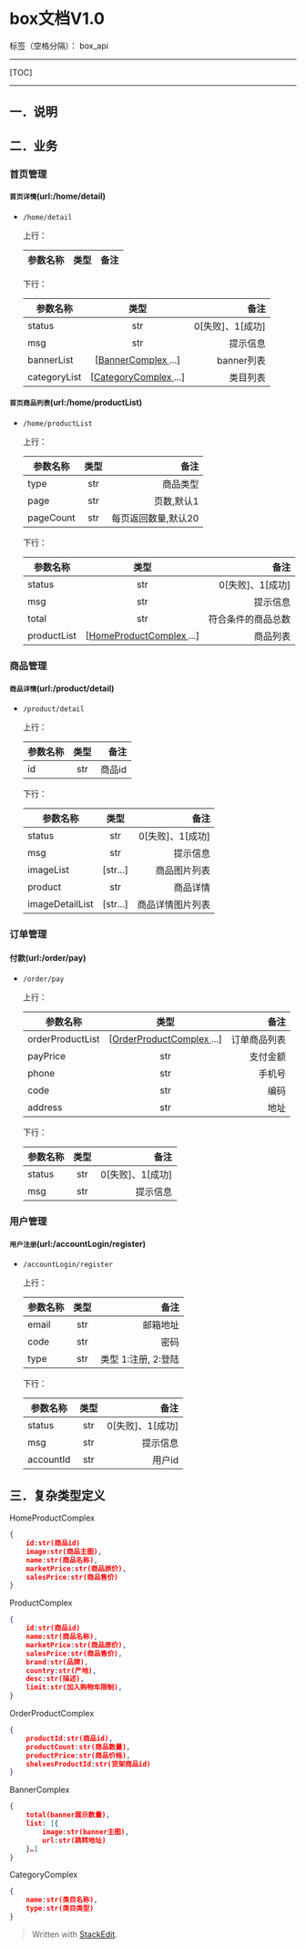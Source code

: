 # box文档V1.0

标签（空格分隔）： box_api

---
[TOC]

---

## 一．说明

## 二．业务

###  首页管理
   
#### `首页详情`(url:/home/detail)
* `/home/detail`

    上行：
     
    | 参数名称  | 类型|备注 |
    | ------------- |:------------------:|----:   |

    下行：
    
    | 参数名称  | 类型|备注 |
    | ------------- |:------------------:|----:   |
    |status| str|0[失败]、1[成功]|    
    |msg|str|提示信息|
    |bannerList|[[BannerComplex ](#BannerComplex )...]|banner列表|
    |categoryList|[[CategoryComplex ](#CategoryComplex )...]|类目列表|

#### `首页商品列表`(url:/home/productList)
* `/home/productList`

    上行： 
    
    | 参数名称  | 类型|备注 |
    | ------------- |:------------------:|----:   |
    |type|str|商品类型|
    |page|str|页数,默认1|
    |pageCount|str|每页返回数量,默认20|
    
    下行：
    
    | 参数名称  | 类型|备注 |
    | ------------- |:------------------:|----:   |
    |status| str|0[失败]、1[成功]|    
    |msg|str|提示信息|
    |total|str|符合条件的商品总数|
    |productList|[[HomeProductComplex ](#HomeProductComplex )...]|商品列表|

###  商品管理
   
####  `商品详情`(url:/product/detail)
* `/product/detail`

    上行： 
    
    | 参数名称  | 类型|备注 |
    | ------------- |:------------------:|----:   |
    |id|str|商品id|

    下行：
    
    | 参数名称  | 类型|备注 |
    | ------------- |:------------------:|----:   |
    |status| str|0[失败]、1[成功]|    
    |msg|str|提示信息|
    |imageList|[str...]|商品图片列表|
    |product|str|商品详情|
    |imageDetailList|[str...]|商品详情图片列表|

### 订单管理

#### 付款(url:/order/pay)
* `/order/pay`
           
    上行： 

    | 参数名称  | 类型|备注 |
    | ------------- |:------------------:|----:   |
	|orderProductList|[[OrderProductComplex ](#OrderProductComplex )...]|订单商品列表|
    |payPrice|str|支付金额|
    |phone|str|手机号|
    |code|str|编码|
    |address|str|地址|

    下行：
    
    | 参数名称  | 类型|备注 |
    | ------------- |:------------------:|----:   |
    |status|str|0[失败]、1[成功]|
    |msg|str|提示信息|
    
###  用户管理
   
#### `用户注册`(url:/accountLogin/register)
* `/accountLogin/register`

    上行：
    
    | 参数名称  | 类型|备注 |
    | ------------- |:------------------:|----:   |
    |email|str|邮箱地址|
    |code|str|密码|
    |type|str|类型 1:注册, 2:登陆|

    下行：
    
    | 参数名称  | 类型|备注 |
    | ------------- |:------------------:|----:   |
    |status| str|0[失败]、1[成功]|    
    |msg|str|提示信息|
    |accountId|str|用户id|
   
## 三．复杂类型定义

<span id = "HomeProductComplex">HomeProductComplex</span>
```json
{
    id:str(商品id)
    image:str(商品主图),
	name:str(商品名称),
	marketPrice:str(商品原价),
    salesPrice:str(商品售价)
}
```
<span id = "ProductComplex">ProductComplex</span>
```json
{
    id:str(商品id)
	name:str(商品名称),
	marketPrice:str(商品原价),
    salesPrice:str(商品售价),
    brand:str(品牌),
    country:str(产地),
    desc:str(描述),
    limit:str(加入购物车限制),
}
```
<span id = "OrderProductComplex">OrderProductComplex</span>
```json
{
    productId:str(商品id),
	productCount:str(商品数量),
	productPrice:str(商品价格),
	shelvesProductId:str(货架商品id)
}
```
<span id = "BannerComplex">BannerComplex</span>
```json
{
    total(banner展示数量),
    list: [{
        image:str(banner主图),
        url:str(跳转地址)
    }…]
}
```
<span id = "CategoryComplex">CategoryComplex</span>
```json
{
	name:str(类目名称),
	type:str(类目类型)
}
```

> Written with [StackEdit](https://stackedit.io/).